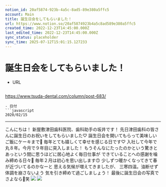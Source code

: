 ```yaml
---
notion_id: 20af5874-923b-4a5c-8ad5-89e380a5ffc5
account: Main
title: 誕生日会をしてもらいました！
url: https://www.notion.so/20af5874923b4a5c8ad589e380a5ffc5
created_time: 2022-12-23T14:45:00.000Z
last_edited_time: 2022-12-23T14:45:00.000Z
sync_status: placeholder
sync_time: 2025-07-12T15:01:15.127233
---
```

# 誕生日会をしてもらいました！

- URL
  ```javascript
https://www.tsuda-dental.com/column/post-683/
  ```
- 日付
  ```javascript
2020/02/15
  ```
---
こんにちは！
新屋敷津田歯科医院、歯科助手の坂井です！
先日津田歯科の皆さんに誕生日のお祝いをしてもらいました♡
誕生日会を開いてもらって美味しいご飯にケーキまで🤗
毎年とても嬉しくて幸せを感じる日です♡
入社して今年で丸８年。今月で９年目に突入しました！
もうそんなにたったのかという驚きと
あっという間に思うほどに居心地よく毎日仕事が
できていることへの感謝を噛み締める日々🦷
毎年２月は初心を思い出します🙃
少しずつ暖かくなってきて春が近づいてるのかなーと
思える気候が増えてきましたが、
三寒四温。油断せず体調を崩さないよう
気を引き締めて過ごしましょう！
最後に誕生日会の写真でさよなら👋笑
![](https://www.tsuda-dental.com/column/_data/contribute/images/683_1_18.jpg)
![](https://www.tsuda-dental.com/column/_data/contribute/images/683_1_19.jpg)